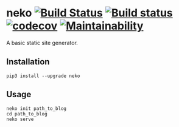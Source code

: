 # neko [![Build Status](https://travis-ci.org/Frederick-S/neko.svg?branch=master)](https://travis-ci.org/Frederick-S/neko) [![Build status](https://ci.appveyor.com/api/projects/status/kjvhdbpxg0q7d180?svg=true)](https://ci.appveyor.com/project/Frederick-S/neko) [![codecov](https://codecov.io/gh/Frederick-S/neko/branch/master/graph/badge.svg)](https://codecov.io/gh/Frederick-S/neko) [![Maintainability](https://api.codeclimate.com/v1/badges/c46a11279d4c39a1abc5/maintainability)](https://codeclimate.com/github/Frederick-S/neko/maintainability)
A basic static site generator.

## Installation
```
pip3 install --upgrade neko
```

## Usage
```
neko init path_to_blog
cd path_to_blog
neko serve
```
